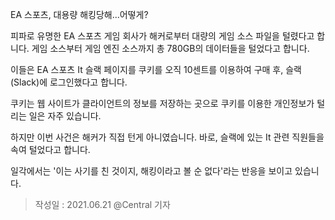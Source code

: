 EA 스포츠, 대용량 해킹당해...어떻게?

피파로 유명한 EA 스포츠 게임 회사가 해커로부터 대량의 게임 소스 파일을 털렸다고 합니다. 게임 소스부터 게임 엔진 소스까지 총 780GB의 데이터들을 털었다고 합니다. 

이들은 EA 스포츠 It 슬랙 페이지를 쿠키를 오직 10센트를 이용하여 구매 후, 슬랙(Slack)에 로그인했다고 합니다. 

쿠키는 웹 사이트가 클라이언트의 정보를 저장하는 곳으로 쿠키를 이용한 개인정보가 털리는 일은 자주 있습니다. 

하지만 이번 사건은 해커가 직접 턴게 아니였습니다. 바로, 슬랙에 있는 It 관련 직원들을 속여 털었다고 합니다. 

일각에서는 '이는 사기를 친 것이지, 해킹이라고 볼 순 없다'라는 반응을 보이고 있습니다.

> 작성일 : 2021.06.21
> @Central  기자